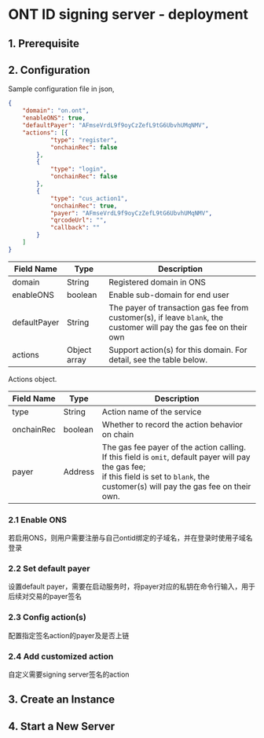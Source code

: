 # ONT ID signing server - deployment

## 1. Prerequisite



## 2. Configuration

Sample configuration file in json,

```json
{
	"domain": "on.ont",
	"enableONS": true,
	"defaultPayer": "AFmseVrdL9f9oyCzZefL9tG6UbvhUMqNMV",
	"actions": [{
			"type": "register",
			"onchainRec": false
		},
		{
			"type": "login",
			"onchainRec": false
		},
		{
			"type": "cus_action1",
			"onchainRec": true,
			"payer": "AFmseVrdL9f9oyCzZefL9tG6UbvhUMqNMV",
			"qrcodeUrl": "",
			"callback": ""
		}
	]
}
```

| Field Name | Type | Description |
| ---------- | ---- | ----------- |
| domain | String | Registered domain in ONS |
| enableONS | boolean | Enable sub-domain for end user |
| defaultPayer | String | The payer of transaction gas fee from customer(s), if leave `blank`, the customer will pay the gas fee on their own |
| actions | Object array | Support action(s) for this domain. For detail, see the table below. |

Actions object.

| Field Name | Type    | Description                                                  |
| ---------- | ------- | ------------------------------------------------------------ |
| type       | String  | Action name of the service                                   |
| onchainRec | boolean | Whether to record the action behavior on chain               |
| payer      | Address | The gas fee payer of the action calling. <br/>If this field is `omit`, default payer will pay the gas fee; <br/>if this field is set to `blank`, the customer(s) will pay the gas fee on their own. |

### 2.1 Enable ONS

若启用ONS，则用户需要注册与自己ontid绑定的子域名，并在登录时使用子域名登录

### 2.2 Set default payer

设置default payer，需要在启动服务时，将payer对应的私钥在命令行输入，用于后续对交易的payer签名

### 2.3 Config action(s)

配置指定签名action的payer及是否上链

### 2.4 Add customized action 

自定义需要signing server签名的action

## 3. Create an Instance

## 4. Start a New Server

